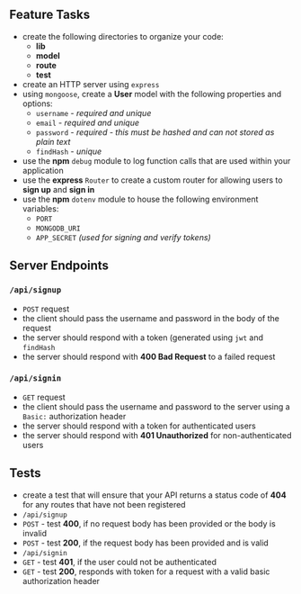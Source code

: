 ## Feature Tasks
* create the following directories to organize your code:
  * **lib**
  * **model**
  * **route**
  * **test**
* create an HTTP server using `express`
* using `mongoose`, create a **User** model with the following properties and options:
  * `username` - *required and unique*
  * `email` - *required and unique*
  * `password` - *required - this must be hashed and can not stored as plain text*
  * `findHash` - *unique*
* use the **npm** `debug` module to log function calls that are used within your application
* use the **express** `Router` to create a custom router for allowing users to **sign up** and **sign in**
* use the **npm** `dotenv` module to house the following environment variables:
  * `PORT`
  * `MONGODB_URI`
  * `APP_SECRET` *(used for signing and verify tokens)*

## Server Endpoints
### `/api/signup`
* `POST` request
* the client should pass the username and password in the body of the request
* the server should respond with a token (generated using `jwt` and `findHash`
* the server should respond with **400 Bad Request** to a failed request

### `/api/signin`
* `GET` request
* the client should pass the username and password to the server using a `Basic:` authorization header
* the server should respond with a token for authenticated users
* the server should respond with **401 Unauthorized** for non-authenticated users

## Tests
* create a test that will ensure that your API returns a status code of **404** for any routes that have not been registered
* `/api/signup`
* `POST` - test **400**, if no request body has been provided or the body is invalid
* `POST` - test **200**, if the request body has been provided and is valid
* `/api/signin`
* `GET` - test **401**, if the user could not be authenticated
* `GET` - test **200**, responds with token for a request with a valid basic authorization header
